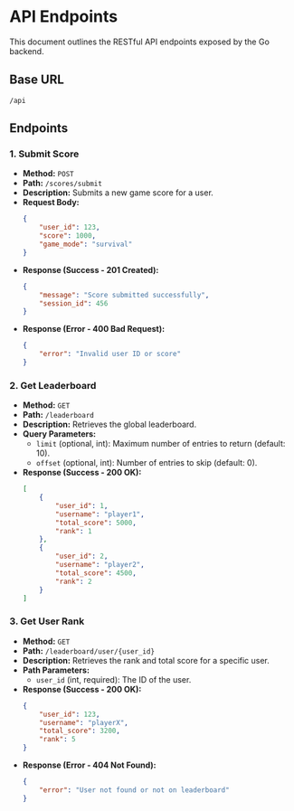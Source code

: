 # API Endpoints

This document outlines the RESTful API endpoints exposed by the Go backend.

## Base URL
`/api`

## Endpoints

### 1. Submit Score
*   **Method:** `POST`
*   **Path:** `/scores/submit`
*   **Description:** Submits a new game score for a user.
*   **Request Body:**
    ```json
    {
        "user_id": 123,
        "score": 1000,
        "game_mode": "survival"
    }
    ```
*   **Response (Success - 201 Created):**
    ```json
    {
        "message": "Score submitted successfully",
        "session_id": 456
    }
    ```
*   **Response (Error - 400 Bad Request):**
    ```json
    {
        "error": "Invalid user ID or score"
    }
    ```

### 2. Get Leaderboard
*   **Method:** `GET`
*   **Path:** `/leaderboard`
*   **Description:** Retrieves the global leaderboard.
*   **Query Parameters:**
    *   `limit` (optional, int): Maximum number of entries to return (default: 10).
    *   `offset` (optional, int): Number of entries to skip (default: 0).
*   **Response (Success - 200 OK):**
    ```json
    [
        {
            "user_id": 1,
            "username": "player1",
            "total_score": 5000,
            "rank": 1
        },
        {
            "user_id": 2,
            "username": "player2",
            "total_score": 4500,
            "rank": 2
        }
    ]
    ```

### 3. Get User Rank
*   **Method:** `GET`
*   **Path:** `/leaderboard/user/{user_id}`
*   **Description:** Retrieves the rank and total score for a specific user.
*   **Path Parameters:**
    *   `user_id` (int, required): The ID of the user.
*   **Response (Success - 200 OK):**
    ```json
    {
        "user_id": 123,
        "username": "playerX",
        "total_score": 3200,
        "rank": 5
    }
    ```
*   **Response (Error - 404 Not Found):**
    ```json
    {
        "error": "User not found or not on leaderboard"
    }
    ```
